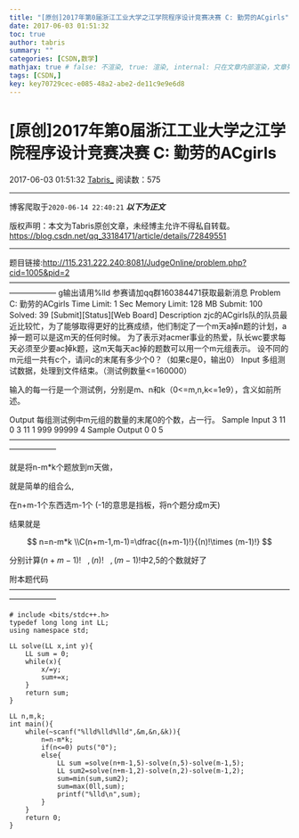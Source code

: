 ```yaml
---
title: "[原创]2017年第0届浙江工业大学之江学院程序设计竞赛决赛 C: 勤劳的ACgirls"
date: 2017-06-03 01:51:32
toc: true
author: tabris
summary: ""
categories: [CSDN,数学]
mathjax: true # false: 不渲染, true: 渲染, internal: 只在文章内部渲染，文章列表中不渲染
tags: [CSDN,]
key: key70729cec-e085-48a2-abe2-de11c9e9e6d8
---
```


# [原创]2017年第0届浙江工业大学之江学院程序设计竞赛决赛 C: 勤劳的ACgirls

2017-06-03 01:51:32  [Tabris_](https://me.csdn.net/qq_33184171) 阅读数：575

---

博客爬取于`2020-06-14 22:40:21`
***以下为正文***

版权声明：本文为Tabris原创文章，未经博主允许不得私自转载。
https://blog.csdn.net/qq_33184171/article/details/72849551

<!-- more -->

---

题目链接:http://115.231.222.240:8081/JudgeOnline/problem.php?cid=1005&pid=2
——————————————————————————————————————————
g输出请用%lld 参赛请加qq群160384471获取最新消息
Problem C: 勤劳的ACgirls
Time Limit: 1 Sec  Memory Limit: 128 MB
Submit: 100  Solved: 39
[Submit][Status][Web Board]
Description
zjc的ACgirls队的队员最近比较忙，为了能够取得更好的比赛成绩，他们制定了一个m天a掉n题的计划，a掉一题可以是这m天的任何时候。
为了表示对acmer事业的热爱，队长wc要求每天必须至少要ac掉k题，这m天每天ac掉的题数可以用一个m元组表示。
设不同的m元组一共有c个，请问c的末尾有多少个0？（如果c是0，输出0）
Input
多组测试数据，处理到文件结束。（测试例数量<=160000）

输入的每一行是一个测试例，分别是m、n和k（0<=m,n,k<=1e9），含义如前所述。

Output
每组测试例中m元组的数量的末尾0的个数，占一行。
Sample Input
3 11 0
3 11 1
999 99999 4
Sample Output
0
0
5
——————————————————————————————————————————

就是将n-m*k个题放到m天做，

就是简单的组合么,

在n+m-1个东西选m-1个  (-1的意思是挡板，将n个题分成m天)

结果就是

$$
n=n-m*k \\C(n+m-1,m-1)=\dfrac{(n+m-1)!}{(n)!\times (m-1)!}
$$

分别计算$(n+m-1)!\ \ \ ,(n)!\ \ \ ,(m-1)!$中2,5的个数就好了




附本题代码
——————————————————————————————————————————
```
# include <bits/stdc++.h>
typedef long long int LL;
using namespace std;

LL solve(LL x,int y){
    LL sum = 0;
    while(x){
        x/=y;
        sum+=x;
    }
    return sum;
}

LL n,m,k;
int main(){
    while(~scanf("%lld%lld%lld",&m,&n,&k)){
        n=n-m*k;
        if(n<=0) puts("0");
        else{
            LL sum =solve(n+m-1,5)-solve(n,5)-solve(m-1,5);
            LL sum2=solve(n+m-1,2)-solve(n,2)-solve(m-1,2);
            sum=min(sum,sum2);
            sum=max(0ll,sum);
            printf("%lld\n",sum);
        }
    }
    return 0;
}
```